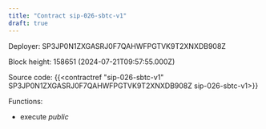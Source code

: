 ```yaml
---
title: "Contract sip-026-sbtc-v1"
draft: true
---
```

Deployer: SP3JP0N1ZXGASRJ0F7QAHWFPGTVK9T2XNXDB908Z


 



Block height: 158651 (2024-07-21T09:57:55.000Z)

Source code: {{<contractref "sip-026-sbtc-v1" SP3JP0N1ZXGASRJ0F7QAHWFPGTVK9T2XNXDB908Z sip-026-sbtc-v1>}}

Functions:

* execute _public_
